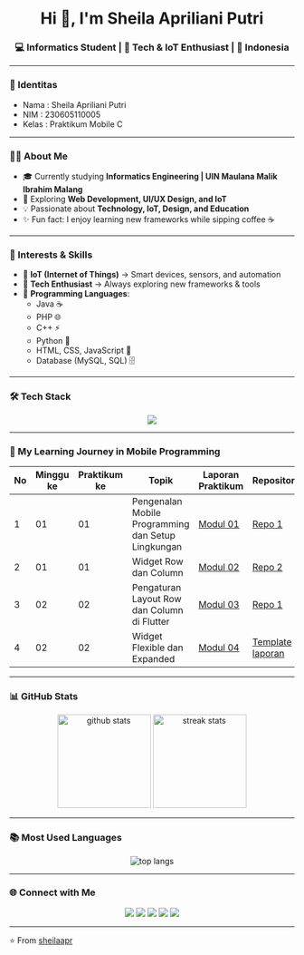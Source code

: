 <!-- Header -->
<h1 align="center">Hi 👋, I'm Sheila Apriliani Putri</h1>
<h3 align="center">💻 Informatics Student | 🚀 Tech & IoT Enthusiast | 📍 Indonesia</h3>

---
### 👤 Identitas
- Nama   : Sheila Apriliani Putri
- NIM    : 230605110005
- Kelas  : Praktikum Mobile C
 ---
<!-- About Me -->
### 👩‍💻 About Me  

- 🎓 Currently studying **Informatics Engineering | UIN Maulana Malik Ibrahim Malang**  
- 🌱 Exploring **Web Development, UI/UX Design, and IoT**   
- 💡 Passionate about **Technology, IoT, Design, and Education**  
- ✨ Fun fact: I enjoy learning new frameworks while sipping coffee ☕  

---

<!-- Interests -->
### 🌟 Interests & Skills  
- 🔌 **IoT (Internet of Things)** → Smart devices, sensors, and automation  
- 📡 **Tech Enthusiast** → Always exploring new frameworks & tools  
- 💾 **Programming Languages**:  
  - Java ☕  
  - PHP 🌐  
  - C++ ⚡  
  - Python 🐍  
  - HTML, CSS, JavaScript 🎨  
  - Database (MySQL, SQL) 🗄️  

---

<!-- Tech Stack -->
### 🛠️ Tech Stack
<p align="center">
  <img src="https://skillicons.dev/icons?i=html,css,js,php,mysql,java,cpp,python,tailwind,react,git,github,vscode" />
</p>

---

<!-- Praktikum / Learning Journey -->
### 📘 My Learning Journey in Mobile Programming
| No | Minggu ke | Praktikum ke | Topik | Laporan Praktikum | Repository |
|----|-----------|--------------|-------|-------|------------------|
| 1  | 01        | 01           | Pengenalan Mobile Programming dan Setup Lingkungan | [Modul 01](https://docs.google.com/document/d/1_UJHar1xEXaeHIBUUtvwQznGLrNrFnhT/edit?usp=sharing&ouid=102528712643790578123&rtpof=true&sd=true) | [Repo 1](https://github.com/sheilaapr/PraktikumMobile-Modul1) |
| 2  | 01        | 01           | Widget Row dan Column | [Modul 02](https://docs.google.com/document/d/1GdaZoHA17boRxgumlocfLzcXGei1sZnC/edit?usp=sharing&ouid=102528712643790578123&rtpof=true&sd=true) | [Repo 2](https://github.com/sheilaapr/row_and_column) |
| 3  | 02        | 02           | Pengaturan Layout Row dan Column di Flutter | [Modul 03](https://docs.google.com/document/d/1G7nrqTX9ffruZftHJvwFpTwkDDfsHwOg/edit?usp=drive_link&ouid=109792289781726860403&rtpof=true&sd=true) | [Repo 1](https://github.com/sheilaapr/alignment) |
| 4  | 02        | 02           | Widget Flexible dan Expanded | [Modul 04](https://docs.google.com/document/d/1kbVGVp0VL-ANlaTe2UVydgFJZNBlnNo-/edit?usp=sharing&ouid=109792289781726860403&rtpof=true&sd=true) | [Template laporan](https://github.com/sheilaapr/demo_flexible) |

---

<!-- GitHub Stats -->
### 📊 GitHub Stats
<p align="center">
  <img src="https://github-readme-stats.vercel.app/api?username=sheilaapr&show_icons=true&theme=tokyonight" alt="github stats" height="165" />
  <img src="https://github-readme-streak-stats.herokuapp.com/?user=sheilaapr&theme=tokyonight" alt="streak stats" height="165" />
</p>

---

<!-- Top Languages -->
### 📚 Most Used Languages
<p align="center">
  <img src="https://github-readme-stats.vercel.app/api/top-langs/?username=sheilaapr&layout=compact&theme=tokyonight" alt="top langs" />
</p>

---

<!-- Connect -->
### 🌐 Connect with Me
<p align="center">
  <a href="https://linkedin.com/in/sheilaapr" target="_blank"><img src="https://skillicons.dev/icons?i=linkedin" /></a>
  <a href="https://github.com/sheilaapr" target="_blank"><img src="https://skillicons.dev/icons?i=github" /></a>
  <a href="mailto:230605110005@student.uin-alang.ac.id" target="_blank"><img src="https://skillicons.dev/icons?i=gmail" /></a>
  <a href="https://instagram.com/sheilaapr_" target="_blank"><img src="https://skillicons.dev/icons?i=instagram" /></a>
  <a href="https://youtube.com/@sheilaaprilianiputri5869" target="_blank"><img src="https://skillicons.dev/icons?i=youtube" /></a>
</p>

---

⭐️ From [sheilaapr](https://github.com/sheilaapr)
